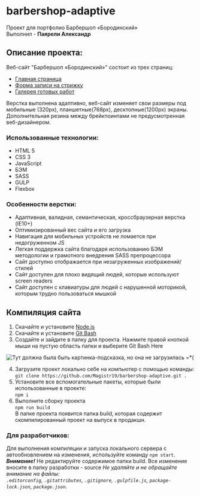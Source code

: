 # barbershop-adaptive #
Проект для портфолио Барбершоп «Бородинский»<br/>
Выполнил - **Паярели Александр**

## Описание проекта:
Веб-сайт "Барбершоп «Бородинский»" состоит из трех страниц:
- [Главная страница](https://magistr19.github.io/barbershop-adaptive/ "Ссылка на главную страницу")
- [Форма записи на стрижку](https://magistr19.github.io/barbershop-adaptive/form.html "Ссылка на форму записи стрижки")
- [Галерея готовых работ](https://magistr19.github.io/barbershop-adaptive/photos.html "Ссылка на галерею готовых работ")

Верстка выполнена адаптивно, веб-сайт изменяет свои размеры под мобильные (320px), планшетные(768px), десктопные(1200px) экраны. Дополнительная резина между брейкпоинтами не предусмотренная веб-дизайнером.

### Использованные технологии:
- HTML 5
- CSS 3
- JavaScript
- БЭМ
- SASS
- GULP
- Flexbox

### Особенности верстки:
- Адаптивная, валидная, семантическая, кроссбраузерная верстка (IE10+)
- Оптимизированный вес сайта и его загрузка
- Навигация для мобильных устройств не ломается при недогруженном JS
- Легкая поддержка сайта благодаря использованию БЭМ методологии и грамотного внедрения SASS препроцессора
- Сайт доступно отображается при незагруженных изображений/стилей
- Сайт доступен для плохо видящий людей, которые используют screen readers
- Сайт доступен с клавиатуры для людей с нарушенной моторикой, которым трудно пользоваться мышкой

## Компиляция сайта

1) Скачайте и установите [Node.js](https://nodejs.org/en/ "Ссылка на оф. сайт Node.js")
2) Скачайте и установите [Git Bash](https://git-scm.com/downloads "Ссылка на скачку Git Bash")
3) Создайте и зайдите в папку для проекта. Нажмите правой кнопкой мыши на пустую область папки и выберите Git Bash Here

![Тут должна была быть картинка-подсказка, но она не загрузилась =*(](https://a.radikal.ru/a27/1810/e3/039fb460e246.png)

4) Загрузите проект локально себе на компьютер с помощью команды:<br/>
`git clone https://github.com/Magistr19/barbershop-adaptive.git .`
5) Установите все вспомогательные пакеты, которые были использованные в проекте:<br/>
`npm i`
6) Выполните сборку проекта <br/>
`npm run build`<br/>
В папке проекта появится папка build, которая содержит скомпилированный проект на выпуск в продакшн. 

### Для разработчиков:

Для выполнения компиляции и запуска локального сервера с автообновлением на изменения, используйте команду `npm start`.<br/>
___Внимание!___ Не редактируйте содержимое папки build. Все изменение вносите в папку разработки - source
_Не удаляйте и не обращайте внимание на файлы:_<br>
_`.editorconfig`, `.gitattributes`, `.gitignore`, `.gulpfile.js`, `package-lock.json`, `package.json`._
